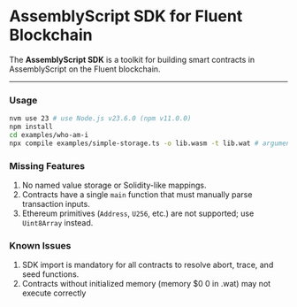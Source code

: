 # AssemblyScript SDK for Fluent Blockchain

The **AssemblyScript SDK** is a toolkit for building smart contracts in AssemblyScript on the Fluent blockchain.

---

### Usage

```bash
nvm use 23 # use Node.js v23.6.0 (npm v11.0.0)
npm install
cd examples/who-am-i
npx compile examples/simple-storage.ts -o lib.wasm -t lib.wat # arguments are passed to the AssemblyScript compiler
```

### Missing Features

1. No named value storage or Solidity-like mappings.
2. Contracts have a single `main` function that must manually parse transaction inputs.
3. Ethereum primitives (`Address`, `U256`, etc.) are not supported; use `Uint8Array` instead.

### Known Issues

1. SDK import is mandatory for all contracts to resolve abort, trace, and seed functions.
2. Contracts without initialized memory (memory $0 0 in .wat) may not execute correctly
